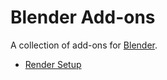 # Blender Add-ons

A collection of add-ons for [Blender][blender].

* [Render Setup](/rsetup)

[blender]: https://blender.org
